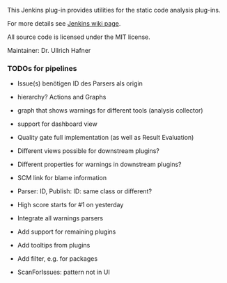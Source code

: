 This Jenkins plug-in provides utilities for the static code analysis plug-ins.

For more details see [Jenkins wiki page](https://wiki.jenkins.io/x/CwDgAQ).

All source code is licensed under the MIT license.

Maintainer: Dr. Ullrich Hafner

### TODOs for pipelines

- Issue(s) benötigen ID des Parsers als origin
- hierarchy? Actions and Graphs
- graph that shows warnings for different tools (analysis collector)
- support for dashboard view
- Quality gate full implementation (as well as Result Evaluation)
- Different views possible for downstream plugins?
- Different properties for warnings in downstream plugins?
- SCM link for blame information
- Parser: ID, Publish: ID: same class or different?
- High score starts for #1 on yesterday
- Integrate all warnings parsers
- Add support for remaining plugins
- Add tooltips from plugins
- Add filter, e.g. for packages

- ScanForIssues: pattern not in UI